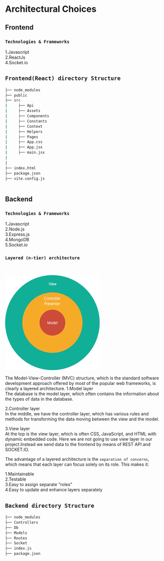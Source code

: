 # Architectural Choices


## Frontend

### `Technologies & Frameworks`

1.Javascript\
2.ReactJs\
4.Socket.io

## `Frontend(React) directory Structure`
```bash
├── node_modules
├── public
├── src
|     ├── Api
|     ├── Assets
|     ├── Components
|     ├── Constants
|     ├── Context
|     ├── Helpers
|     ├── Pages
|     ├── App.css
|     ├── App.jsx
|     ├── main.jsx
|
|     
├── index.html
├── package.json
├── vite.config.js



```




## Backend

### `Technologies & Frameworks`

1.Javascript\
2.Node.js\
3.Express.js\
4.MongoDB\
5.Socket.io


### `Layered (n-tier) architecture `

<br />

![Screenshot](MVC.png)


The Model-View-Controller (MVC) structure, which is the standard software development approach offered by most of the popular web frameworks, is clearly a layered architecture.
1.Model layer\
The database is the model layer, which often contains the information about the types of data in the database. 

2.Controller layer\
In the middle, we have the controller layer, which has various rules and methods for transforming the data moving between the view and the model.

3.View layer\
At the top is the view layer, which is often CSS, JavaScript, and HTML with dynamic embedded code. Here we are not going to use view layer in our project.Instead we send data to the frontend by means of REST API and SOCKET.IO. 

The advantage of a layered architecture is the  `separation of concerns`, which means that each layer can focus solely on its role. This makes it:

1.Maintainable\
2.Testable\
3.Easy to assign separate "roles"\
4.Easy to update and enhance layers separately




## `Backend directory Structure`


```bash
├── node_modules
├── Controllers
├── Db
├── Models
├── Routes
├── Socket     
├── index.js
├── package.json


```









